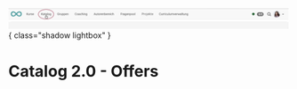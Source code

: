 ![bereiche_katalog20_v1_de.png](assets/bereiche_katalog20_v1_de.png){ class="shadow lightbox" }

# Catalog 2.0 -  Offers
